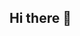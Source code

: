 ## Hi there 👋

<!--
**ahmeetkocc/ahmeetkocc** is a ✨ _special_ ✨ repository because its `README.md` (this file) appears on your GitHub profile.

Here are some ideas to get you started:

- 🔭 I’m currently working on Block Earner (CryptoFintech)
- 🌱 I’m currently learning **more about frontend development and refining my skills in JavaScript**.
- 💬 Ask me about **C#, ASP.NET Core, and MVC**
-->
